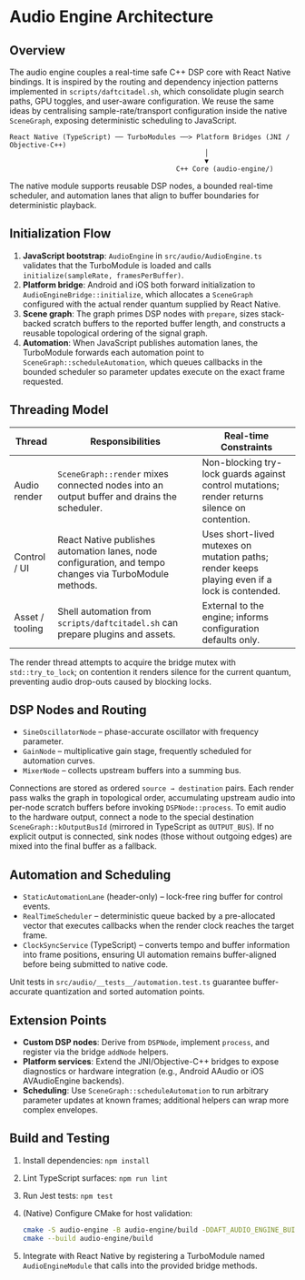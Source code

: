 # Audio Engine Architecture

## Overview

The audio engine couples a real-time safe C++ DSP core with React Native bindings. It is
inspired by the routing and dependency injection patterns implemented in
`scripts/daftcitadel.sh`, which consolidate plugin search paths, GPU toggles, and user-aware
configuration. We reuse the same ideas by centralising sample-rate/transport configuration
inside the native `SceneGraph`, exposing deterministic scheduling to JavaScript.

```text
React Native (TypeScript) ── TurboModules ──> Platform Bridges (JNI / Objective-C++)
                                                │
                                                ▼
                                         C++ Core (audio-engine/)
```

The native module supports reusable DSP nodes, a bounded real-time scheduler, and automation
lanes that align to buffer boundaries for deterministic playback.

## Initialization Flow

1. **JavaScript bootstrap**: `AudioEngine` in `src/audio/AudioEngine.ts` validates that the
   TurboModule is loaded and calls `initialize(sampleRate, framesPerBuffer)`.
2. **Platform bridge**: Android and iOS both forward initialization to
   `AudioEngineBridge::initialize`, which allocates a `SceneGraph` configured with the actual
   render quantum supplied by React Native.
3. **Scene graph**: The graph primes DSP nodes with `prepare`, sizes stack-backed scratch
   buffers to the reported buffer length, and constructs a reusable topological ordering of the
   signal graph.
4. **Automation**: When JavaScript publishes automation lanes, the TurboModule forwards each
   automation point to `SceneGraph::scheduleAutomation`, which queues callbacks in the bounded
   scheduler so parameter updates execute on the exact frame requested.

## Threading Model

| Thread          | Responsibilities                                                                                        | Real-time Constraints                                                                         |
| --------------- | ------------------------------------------------------------------------------------------------------- | --------------------------------------------------------------------------------------------- |
| Audio render    | `SceneGraph::render` mixes connected nodes into an output buffer and drains the scheduler.              | Non-blocking try-lock guards against control mutations; render returns silence on contention. |
| Control / UI    | React Native publishes automation lanes, node configuration, and tempo changes via TurboModule methods. | Uses short-lived mutexes on mutation paths; render keeps playing even if a lock is contended. |
| Asset / tooling | Shell automation from `scripts/daftcitadel.sh` can prepare plugins and assets.                          | External to the engine; informs configuration defaults only.                                  |

The render thread attempts to acquire the bridge mutex with `std::try_to_lock`; on contention it
renders silence for the current quantum, preventing audio drop-outs caused by blocking locks.

## DSP Nodes and Routing

- `SineOscillatorNode` – phase-accurate oscillator with frequency parameter.
- `GainNode` – multiplicative gain stage, frequently scheduled for automation curves.
- `MixerNode` – collects upstream buffers into a summing bus.

Connections are stored as ordered `source → destination` pairs. Each render pass walks the
graph in topological order, accumulating upstream audio into per-node scratch buffers before
invoking `DSPNode::process`. To emit audio to the hardware output, connect a node to the
special destination `SceneGraph::kOutputBusId` (mirrored in TypeScript as `OUTPUT_BUS`). If no
explicit output is connected, sink nodes (those without outgoing edges) are mixed into the
final buffer as a fallback.

## Automation and Scheduling

- `StaticAutomationLane` (header-only) – lock-free ring buffer for control events.
- `RealTimeScheduler` – deterministic queue backed by a pre-allocated vector that executes
  callbacks when the render clock reaches the target frame.
- `ClockSyncService` (TypeScript) – converts tempo and buffer information into frame
  positions, ensuring UI automation remains buffer-aligned before being submitted to native
  code.

Unit tests in `src/audio/__tests__/automation.test.ts` guarantee buffer-accurate quantization
and sorted automation points.

## Extension Points

- **Custom DSP nodes**: Derive from `DSPNode`, implement `process`, and register via the
  bridge `addNode` helpers.
- **Platform services**: Extend the JNI/Objective-C++ bridges to expose diagnostics or
  hardware integration (e.g., Android AAudio or iOS AVAudioEngine backends).
- **Scheduling**: Use `SceneGraph::scheduleAutomation` to run arbitrary parameter updates at
  known frames; additional helpers can wrap more complex envelopes.

## Build and Testing

1. Install dependencies: `npm install`
2. Lint TypeScript surfaces: `npm run lint`
3. Run Jest tests: `npm test`
4. (Native) Configure CMake for host validation:

   ```bash
   cmake -S audio-engine -B audio-engine/build -DDAFT_AUDIO_ENGINE_BUILD_TESTS=ON
   cmake --build audio-engine/build
   ```

5. Integrate with React Native by registering a TurboModule named `AudioEngineModule` that
   calls into the provided bridge methods.
